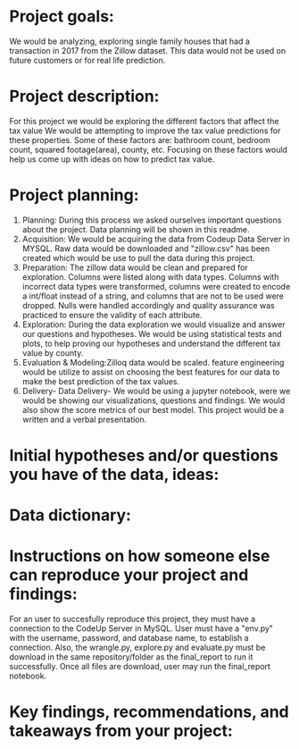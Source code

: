 # Project goals:
We would be analyzing, exploring single family houses that had a transaction in 2017 from the Zillow dataset. 
This data would not be used on future customers or for real life prediction.
# Project description:
 For this project we would be exploring the different factors that affect the tax value
 We would be attempting to improve the tax value predictions for these properties.
 Some of these factors are: bathroom count, bedroom count, squared footage(area), county, etc. Focusing on these factors would help us come up with ideas on how to predict tax value.

# Project planning:
 1. Planning: During this process we asked ourselves important questions about the project. Data planning will be shown in this readme.
 2. Acquisition: We would be acquiring the data from Codeup Data Server in MYSQL. Raw data would be downloaded and "zillow.csv" has been      created which would be use to pull the data during this project.
 3. Preparation: The zillow data would be clean and prepared for exploration. Columns were listed along with data types. Columns with incorrect data types were transformed, columns were created to encode a int/float instead of a string, and columns that are not to be used were dropped. Nulls were handled accordingly and quality assurance was practiced to ensure the validity of each attribute.
 4. Exploration: During the data exploration we would visualize and answer our questions and hypotheses. We would be using statistical tests and plots, to help proving our hypotheses and understand the different tax value by county.
 5. Evaluation & Modeling:Zilloq data would be scaled. feature engineering would be utilize to assist on choosing the best features for our data to make the best prediction of the tax values.
 6. Delivery- Data Delivery- We would be using a jupyter notebook, were we would be showing our visualizations, questions and findings. We would also show the score metrics of our best model. This project would be a written and a verbal presentation.

# Initial hypotheses and/or questions you have of the data, ideas:

# Data dictionary:

# Instructions on how someone else can reproduce your project and findings:
For an user to succesfully reproduce this project, they must have a connection to the CodeUp Server in MySQL. User must have a "env.py" with the username, password, and database name, to establish a connection. Also, the wrangle.py, explore.py and evaluate.py must be download in the same repository/folder as the final_report to run it successfully. Once all files are download, user may run the final_report notebook.
# Key findings, recommendations, and takeaways from your project:

